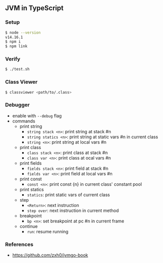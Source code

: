 ## JVM in TypeScript

### Setup

```bash
$ node --version
v14.16.1
$ npm i
$ npm link
```

### Verify

```bash
$ ./test.sh
```

### Class Viewer

```bash
$ classviewer <path/to/.class>
```

### Debugger

* enable with `--debug` flag
* commands
  * print string
    * `string stack <n>`: print string at stack #n
    * `string statics <n>`: print string at static vars #n in current class
    * `string <n>`: print string at local vars #n
  * print class
    * `class stack <n>`: print class at stack #n
    * `class var <n>`: print class at ocal vars #n
  * print fields
    * `fields stack <n>`: print field at stack #n
    * `fields var <n>`: print field at local vars #n
  * print const
    * `const <n>`: print const {n} in current class' constant pool
  * print statics
    * `statics`: print static vars of current class
  * step
    * `<Return>`: next instruction
    * `step over`: next instruction in current method
  * breakpoint
    * `bp <n>`: set breakpoint at pc #n in current frame
  * continue
    * `run`: resume running

### References
* https://github.com/zxh0/jvmgo-book
